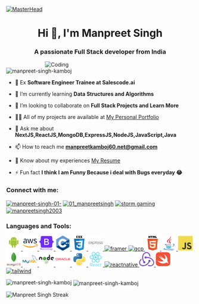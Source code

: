 [![MasterHead](https://www.shutterstock.com/image-vector/web-development-banner-icon-business-260nw-1812243436.jpg)]([https://manpreet-portfolio-app.netlify.app/](https://manpreets-portfolio.vercel.app))
<h1 align="center">Hi 👋, I'm Manpreet Singh</h1>
<h3 align="center">A passionate Full Stack developer from India</h3>
<img src="https://www.wingstechsolutions.com/wp-content/uploads/2022/03/full-stack-development.gif" width="400" align="right" alt="Coding">

<p align="left"> <img src="https://komarev.com/ghpvc/?username=manpreet-singh-kamboj&label=Profile%20views&color=0e75b6&style=flat" alt="manpreet-singh-kamboj" /> </p>

- 🔭 Ex **Software Engineer Trainee at Salescode.ai**

- 🌱 I’m currently learning **Data Structures and Algorithms**

- 👯 I’m looking to collaborate on **Full Stack Projects and Learn More**

- 👨‍💻 All of my projects are available at [My Personal Portfolio](https://manpreets-portfolio.vercel.app)

- 💬 Ask me about **NextJS,ReactJS,MongoDB,ExpressJS,NodeJS,JavaScript,Java**

- 📫 How to reach me **manpreetkamboj60.net@gmail.com**

- 📄 Know about my experiences [My Resume](https://drive.google.com/file/d/1XhitxsjFwG0a3L4K5qdqMm0qpglIbzBE/view?usp=sharing)

- ⚡ Fun fact **I think I am Funny Because i deal with Bugs everyday 😂**

<h3 align="left">Connect with me:</h3>
<p align="left">
<a href="https://linkedin.com/in/manpreet-singh-01-" target="blank"><img align="center" src="https://raw.githubusercontent.com/rahuldkjain/github-profile-readme-generator/master/src/images/icons/Social/linked-in-alt.svg" alt="manpreet-singh-01-" height="30" width="40" /></a>
<a href="https://instagram.com/01_manpreetsingh" target="blank"><img align="center" src="https://raw.githubusercontent.com/rahuldkjain/github-profile-readme-generator/master/src/images/icons/Social/instagram.svg" alt="01_manpreetsingh" height="30" width="40" /></a>
<a href="www.youtube.com/@stormgaming4442" target="blank"><img align="center" src="https://raw.githubusercontent.com/rahuldkjain/github-profile-readme-generator/master/src/images/icons/Social/youtube.svg" alt="storm gaming" height="30" width="40" /></a>
<a href="https://www.leetcode.com/manpreetsingh2003" target="blank"><img align="center" src="https://raw.githubusercontent.com/rahuldkjain/github-profile-readme-generator/master/src/images/icons/Social/leet-code.svg" alt="manpreetsingh2003" height="30" width="40" /></a>
</p>

<h3 align="left">Languages and Tools:</h3>
<p align="left"> <a href="https://developer.android.com" target="_blank" rel="noreferrer"> <img src="https://raw.githubusercontent.com/devicons/devicon/master/icons/android/android-original-wordmark.svg" alt="android" width="40" height="40" /> </a> <a href="https://aws.amazon.com" target="_blank" rel="noreferrer"> <img src="https://raw.githubusercontent.com/devicons/devicon/master/icons/amazonwebservices/amazonwebservices-original-wordmark.svg" alt="aws" width="40" height="40" /> </a> <a href="https://getbootstrap.com" target="_blank" rel="noreferrer"> <img src="https://raw.githubusercontent.com/devicons/devicon/master/icons/bootstrap/bootstrap-plain-wordmark.svg" alt="bootstrap" width="40" height="40"/> </a> <a href="https://www.w3schools.com/cpp/" target="_blank" rel="noreferrer"> <img src="https://raw.githubusercontent.com/devicons/devicon/master/icons/cplusplus/cplusplus-original.svg" alt="cplusplus" width="40" height="40"/> </a> <a href="https://www.w3schools.com/css/" target="_blank" rel="noreferrer"> <img src="https://raw.githubusercontent.com/devicons/devicon/master/icons/css3/css3-original-wordmark.svg" alt="css3" width="40" height="40"/> </a> <a href="https://expressjs.com" target="_blank" rel="noreferrer"> <img src="https://raw.githubusercontent.com/devicons/devicon/master/icons/express/express-original-wordmark.svg" alt="express" width="40" height="40"/> </a> <a href="https://www.framer.com/" target="_blank" rel="noreferrer"> <img src="https://www.vectorlogo.zone/logos/framer/framer-icon.svg" alt="framer" width="40" height="40"/> </a> <a href="https://cloud.google.com" target="_blank" rel="noreferrer"> <img src="https://www.vectorlogo.zone/logos/google_cloud/google_cloud-icon.svg" alt="gcp" width="40" height="40"/> </a> <a href="https://www.w3.org/html/" target="_blank" rel="noreferrer"> <img src="https://raw.githubusercontent.com/devicons/devicon/master/icons/html5/html5-original-wordmark.svg" alt="html5" width="40" height="40"/> </a> <a href="https://www.java.com" target="_blank" rel="noreferrer"> <img src="https://raw.githubusercontent.com/devicons/devicon/master/icons/java/java-original.svg" alt="java" width="40" height="40"/> </a> <a href="https://developer.mozilla.org/en-US/docs/Web/JavaScript" target="_blank" rel="noreferrer"> <img src="https://raw.githubusercontent.com/devicons/devicon/master/icons/javascript/javascript-original.svg" alt="javascript" width="40" height="40"/> </a> <a href="https://www.mongodb.com/" target="_blank" rel="noreferrer"> <img src="https://raw.githubusercontent.com/devicons/devicon/master/icons/mongodb/mongodb-original-wordmark.svg" alt="mongodb" width="40" height="40"/> </a> <a href="https://www.mysql.com/" target="_blank" rel="noreferrer"> <img src="https://raw.githubusercontent.com/devicons/devicon/master/icons/mysql/mysql-original-wordmark.svg" alt="mysql" width="40" height="40"/> </a> <a href="https://nodejs.org" target="_blank" rel="noreferrer"> <img src="https://raw.githubusercontent.com/devicons/devicon/master/icons/nodejs/nodejs-original-wordmark.svg" alt="nodejs" width="40" height="40"/> </a> <a href="https://www.oracle.com/" target="_blank" rel="noreferrer"> <img src="https://raw.githubusercontent.com/devicons/devicon/master/icons/oracle/oracle-original.svg" alt="oracle" width="40" height="40"/> </a> <a href="https://www.python.org" target="_blank" rel="noreferrer"> <img src="https://raw.githubusercontent.com/devicons/devicon/master/icons/python/python-original.svg" alt="python" width="40" height="40"/> </a> <a href="https://reactjs.org/" target="_blank" rel="noreferrer"> <img src="https://raw.githubusercontent.com/devicons/devicon/master/icons/react/react-original-wordmark.svg" alt="react" width="40" height="40"/> </a> <a href="https://reactnative.dev/" target="_blank" rel="noreferrer"> <img src="https://reactnative.dev/img/header_logo.svg" alt="reactnative" width="40" height="40"/> </a> <a href="https://redux.js.org" target="_blank" rel="noreferrer"> <img src="https://raw.githubusercontent.com/devicons/devicon/master/icons/redux/redux-original.svg" alt="redux" width="40" height="40"/> </a> <a href="https://developer.apple.com/swift/" target="_blank" rel="noreferrer"> <img src="https://raw.githubusercontent.com/devicons/devicon/master/icons/swift/swift-original.svg" alt="swift" width="40" height="40"/> </a> <a href="https://tailwindcss.com/" target="_blank" rel="noreferrer"> <img src="https://www.vectorlogo.zone/logos/tailwindcss/tailwindcss-icon.svg" alt="tailwind" width="40" height="40"/> </a> </p>

<p><img align="left" src="https://github-readme-stats.vercel.app/api/top-langs?username=manpreet-singh-kamboj&show_icons=true&locale=en&layout=compact" alt="manpreet-singh-kamboj" /></p>

<p>&nbsp;<img align="center" src="https://github-readme-stats.vercel.app/api?username=manpreet-singh-kamboj&show_icons=true&locale=en" alt="manpreet-singh-kamboj" /></p>

<p><img src="https://nirzak-streak-stats.vercel.app/?user=Manpreet-Singh-Kamboj" alt="Manpreet Singh Streak" /></p>
